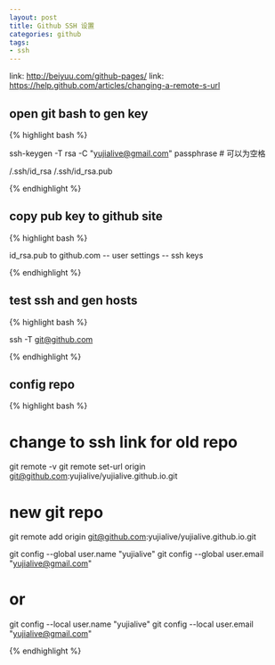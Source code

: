 ```yaml
---
layout: post
title: Github SSH 设置
categories: github
tags: 
- ssh
---
```


link: <http://beiyuu.com/github-pages/>
link: <https://help.github.com/articles/changing-a-remote-s-url>

## open git bash to gen key

{% highlight bash %}

ssh-keygen -T rsa -C "yujialive@gmail.com"
passphrase # 可以为空格

<homedir>/.ssh/id_rsa
<homedir>/.ssh/id_rsa.pub

{% endhighlight %}

## copy pub key to github site

{% highlight bash %}

id_rsa.pub to github.com -- user settings -- ssh keys

{% endhighlight %}

## test ssh and gen hosts

{% highlight bash %}

ssh -T git@github.com

{% endhighlight %}

## config repo

{% highlight bash %}

# change to ssh link for old repo
git remote -v
git remote set-url origin git@github.com:yujialive/yujialive.github.io.git

# new git repo
git remote add origin git@github.com:yujialive/yujialive.github.io.git

git config --global user.name "yujialive"
git config --global user.email "yujialive@gmail.com"

# or
git config --local user.name "yujialive"
git config --local user.email "yujialive@gmail.com"

{% endhighlight %}